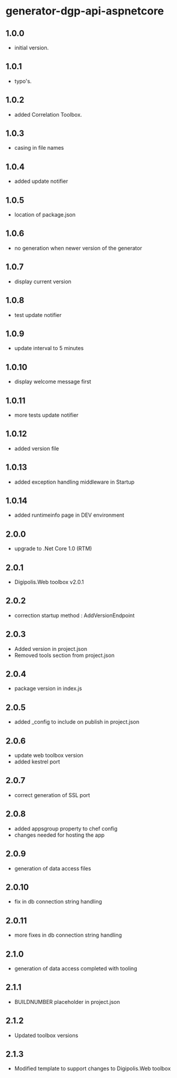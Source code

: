 # generator-dgp-api-aspnetcore

## 1.0.0

- initial version.

## 1.0.1

- typo's.

## 1.0.2

- added Correlation Toolbox. 

## 1.0.3

- casing in file names

## 1.0.4

- added update notifier

## 1.0.5

- location of package.json

## 1.0.6

- no generation when newer version of the generator

## 1.0.7

- display current version

## 1.0.8

- test update notifier

## 1.0.9

- update interval to 5 minutes

## 1.0.10

- display welcome message first

## 1.0.11

- more tests update notifier

## 1.0.12

- added version file

## 1.0.13

- added exception handling middleware in Startup

## 1.0.14

- added runtimeinfo page in DEV environment

## 2.0.0

- upgrade to .Net Core 1.0 (RTM)

## 2.0.1

- Digipolis.Web toolbox v2.0.1

## 2.0.2

- correction startup method : AddVersionEndpoint

## 2.0.3

- Added version in project.json
- Removed tools section from project.json

## 2.0.4

- package version in index.js

## 2.0.5

- added _config to include on publish in project.json

## 2.0.6

- update web toolbox version
- added kestrel port

## 2.0.7

- correct generation of SSL port

## 2.0.8

- added appsgroup property to chef config
- changes needed for hosting the app

## 2.0.9

- generation of  data access files 

## 2.0.10

- fix in db connection string handling

## 2.0.11

- more fixes in db connection string handling

## 2.1.0

- generation of data access completed with tooling

## 2.1.1

- BUILDNUMBER placeholder in project.json

## 2.1.2

- Updated toolbox versions

## 2.1.3

- Modified template to support changes to Digipolis.Web toolbox
